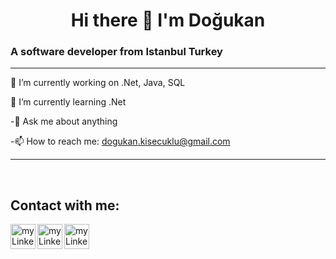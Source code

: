 <h1 style="text-align: center;">Hi there 👋 I'm Doğukan</h1>
<h3> A software developer from Istanbul Turkey </h3>
<hr>


 🔭 I’m currently working on .Net, Java, SQL </p>
 🌱 I’m currently learning .Net </p>
-💬 Ask me about anything </p>
-📫 How to reach me: dogukan.kisecuklu@gmail.com </p>
<hr>

<br>
<h2>Contact with me: </h2>

<a href= "https://www.linkedin.com/in/dogukankisecuklu/" target = "blank"> <img align = "left" src = "https://cdn-icons-png.flaticon.com/512/174/174857.png" alt= "myLinkedin" width = 40px height=40px/></a>

<a href= "https://stackoverflow.com/users/16225550/dogukan" target = "blank"> <img align = "left" src = "https://upload.wikimedia.org/wikipedia/commons/thumb/e/ef/Stack_Overflow_icon.svg/768px-Stack_Overflow_icon.svg.png" alt= "myLinkedin" width = 40px height=40px/></a>

<a href= "https://www.hackerrank.com/dogukan_kisecuk1" target = "blank"> <img align = "left" src = "https://e7.pngegg.com/pngimages/891/900/png-clipart-logo-hackerrank-where-s-weed-java-hacker-thumbnail.png" alt= "myLinkedin" width = 40px height=40px/></a>

<br>
<br>
<br>
